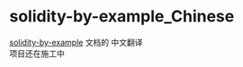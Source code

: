# solidity-by-example_Chinese
[solidity-by-example](https://solidity-by-example.org/) 文档的 中文翻译<br>
项目还在施工中

